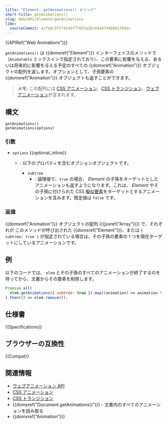 ```yaml
---
title: "Element: getAnimations() メソッド"
short-title: getAnimations()
slug: Web/API/Element/getAnimations
l10n:
  sourceCommit: acfe8c9f1f4145f77653a2bc64a9744b001358dc
---
```


{{APIRef("Web Animations")}}

`getAnimations()` は {{domxref("Element")}} インターフェイスのメソッドで（`Animatable` ミックスインで指定されており）、この要素に影響を与える、あるいは将来的に影響を与える予定のすべての {{domxref("Animation")}} オブジェクトの配列を返します。オプションとして、子孫要素の {{domxref("Animation")}} オブジェクトも返すことができます。

> **メモ:** この配列には [CSS アニメーション](/ja/docs/Web/CSS/CSS_animations)、[CSS トランジション](/ja/docs/Web/CSS/CSS_transitions)、[ウェブアニメーション](/ja/docs/Web/API/Web_Animations_API)が含まれます。

## 構文

```js-nolint
getAnimations()
getAnimations(options)
```

### 引数

- `options` {{optional_inline}}

  - : 以下のプロパティを含むオプションオブジェクトです。

    - `subtree`
      - : 論理値で、`true` の場合、 _Element_ の子孫をターゲットとしたアニメーションも返すようになります。これは、 _Element_ やその子孫に付けられた CSS [擬似要素](/ja/docs/Web/CSS/Pseudo-elements)をターゲットとするアニメーションを含みます。既定値は `false` です。

### 返値

{{domxref("Animation")}} オブジェクトの配列 ({{jsxref("Array")}}) で、それぞれが
このメソッドが呼び出された {{domxref("Element")}}、または `{ subtree: true }` が指定されている場合は、その子孫の要素の 1 つを現在ターゲットにしているアニメーションです。

## 例

以下のコードでは、 `elem` とその子孫のすべてのアニメーションが終了するのを待ってから、文書からその要素を削除します。

```js
Promise.all(
  elem.getAnimations({ subtree: true }).map((animation) => animation.finished),
).then(() => elem.remove());
```

## 仕様書

{{Specifications}}

## ブラウザーの互換性

{{Compat}}

## 関連情報

- [ウェブアニメーション API](/ja/docs/Web/API/Web_Animations_API)
- [CSS アニメーション](/ja/docs/Web/CSS/CSS_animations)
- [CSS トランジション](/ja/docs/Web/CSS/CSS_transitions)
- {{domxref("Document.getAnimations()")}} - 文書内のすべてのアニメーションを読み取る
- {{domxref("Animation")}}
